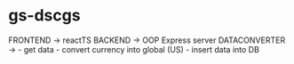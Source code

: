 # gs-dscgs


FRONTEND -> reactTS
BACKEND -> OOP Express server
DATACONVERTER ->    - get data
                    - convert currency into global (US) 
                    - insert data into DB 